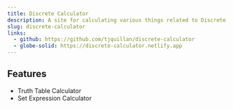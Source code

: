 ```yaml
---
title: Discrete Calculator
description: A site for calculating various things related to Discrete Mathematics
slug: discrete-calculator
links:
  - github: https://github.com/tjquillan/discrete-calculator
  - globe-solid: https://discrete-calculator.netlify.app
---
```


## Features

- Truth Table Calculator
- Set Expression Calculator
